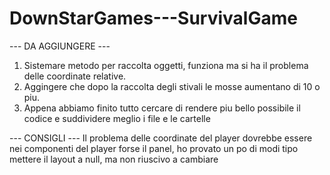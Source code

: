 # DownStarGames---SurvivalGame

--- DA AGGIUNGERE ---
1. Sistemare metodo per raccolta oggetti, funziona ma si ha il problema delle coordinate relative.
2. Aggingere che dopo la raccolta degli stivali le mosse aumentano di 10 o piu.
3. Appena abbiamo finito tutto cercare di rendere piu bello possibile il codice e suddividere meglio i file e le cartelle

--- CONSIGLI ---
Il problema delle coordinate del player dovrebbe essere nei componenti del player forse
il panel, ho provato un po di modi tipo mettere il layout a null, ma non riuscivo a cambiare